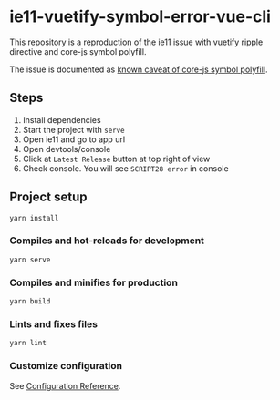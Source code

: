 # ie11-vuetify-symbol-error-vue-cli

This repository is a reproduction of the ie11 issue with vuetify ripple directive and core-js symbol polyfill.

The issue is documented as [known caveat of core-js symbol polyfill](https://github.com/zloirock/core-js#caveats-when-using-symbol-polyfill).

## Steps

1. Install dependencies
2. Start the project with `serve`
3. Open ie11 and go to app url
4. Open devtools/console
5. Click at `Latest Release` button at top right of view
6. Check console. You will see `SCRIPT28 error` in console

## Project setup

```
yarn install
```

### Compiles and hot-reloads for development

```
yarn serve
```

### Compiles and minifies for production

```
yarn build
```

### Lints and fixes files

```
yarn lint
```

### Customize configuration

See [Configuration Reference](https://cli.vuejs.org/config/).
